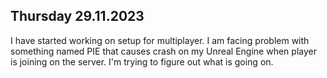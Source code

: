 ## Thursday 29.11.2023

I have started working on setup for multiplayer. I am facing problem with something named PIE that causes crash on my Unreal Engine when player is joining on the server.
I'm trying to figure out what is going on.
